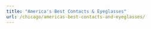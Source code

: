 ```yaml
---
title: "America's Best Contacts & Eyeglasses"
url: /chicago/americas-best-contacts-and-eyeglasses/
---
```

